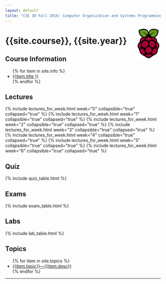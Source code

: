 ```yaml
---
layout: default
title: "CSE 30 Fall 2016: Computer Organization and Systems Programming"
---
```



<img style="float: right;width:80px;height:100px;" src="images/Pi.jpg">

# {{site.course}}, {{site.year}} 


<div id="info" data-role="collapsible" data-collapsed="false">
<h2>Course Information</h2>
<ul>
{% for item in site.info %}
<li><a href="{{item.url}}"  data-ajax="false">{{item.title }}</a></li>
{% endfor %}
</ul>
</div>



<div data-role="collapsible" data-collapsed="false" markdown="0">
<h2 id="labs">Lectures</h2>
  {% include lectures_for_week.html week="0"
    collapsible="true" collapsed="true" %}
  {% include lectures_for_week.html week="1"
    collapsible="true" collapsed="true" %}
  {% include lectures_for_week.html week="2"
    collapsible="true" collapsed="true" %}
  {% include lectures_for_week.html week="3"
    collapsible="true" collapsed="true" %}
  {% include lectures_for_week.html week="4"
    collapsible="true" collapsed="true" %}
  {% include lectures_for_week.html week="5" 
    collapsible="true" collapsed="true" %}
  {% include lectures_for_week.html week="6" 
    collapsible="true" collapsed="true" %}
</div>


<div data-role="collapsible" data-collapsed="false" >
<h2 id="labs">Quiz</h2>
{% include quiz_table.html %}

</div>

<div data-role="collapsible" data-collapsed="false" >
<h2 id="labs">Exams</h2>
{% include exam_table.html %}

</div>
<div data-role="collapsible" data-collapsed="false" >
<h2 id="labs">Labs</h2>
{% include lab_table.html %}
</div>

<div data-role="collapsible" data-collapsed="false" >
<h2 id="labs">Topics</h2>
 <ul>
 {% for item in site.topics %}
   <li><a href="{{item.url}}">{{item.topic}}&mdash;{{item.desc}}</a></li>
 {% endfor %}
 </ul>
</div>





----


